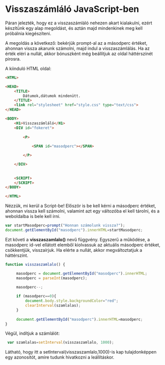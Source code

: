 # Visszaszámláló JavaScript-ben

Páran jelezték, hogy ez a visszaszámláló nehezen akart kialakulni, ezért készítünk egy alap megoldást, és aztán majd mindenkinek meg kell próbálnia kiegészíteni.

A megoldás a következő: bekérjük prompt-al az a másodperc értéket, ahonnan vissza akarunk számolni, majd indul a visszaszámlálás. Ha az érték eléri a nullát, akkor bónuszként még beállítjuk az oldal háttérszínét pirosra.

A kiinduló HTML oldal:
```HTML
<HTML>

<HEAD>
    <TITLE>
        Dátumok,dátumok mindenütt.
    </TITLE>
    <link rel="stylesheet" href="style.css" type="text/css">
</HEAD>

<BODY>
    <H1>Visszaszámláló</H1>
    <DIV id="fokeret">
        
        <P>
            
            <SPAN id="masodperc"></SPAN>

        </P>

    </DIV>
    
    
    <SCRIPT>
    </SCRIPT>
</BODY>

</HTML>

```

Nézzük, mi kerül a Script-be! 
Először is be kell kérni a másodperc értéket, ahonnan vissza kell számolni, valamint azt egy változóba el kell tárolni, és a weboldalba is bele kell írni.

```js
var startMasodperc=prompt("Honnan számolunk vissza?");
document.getElementById("masodperc").innerHTML=startMasodperc;
```
Ezt követi a **visszaszamlalo()** nevű függvény. Egyszerű a működése, a masodperc id-vel ellátott elemből kiolvassuk az aktuális másodperc értéket, csökkentjük, visszaírjuk. Ha elérte a nullát, akkor megváltoztatjuk a háttérszínt.

```js
function visszaszamlalo() {

     masodperc = document.getElementById("masodperc").innerHTML;
     masodperc = parseInt(masodperc);

     masodperc--;
            
     if (masodperc==0){
         document.body.style.backgroundColor="red";
         clearInterval(szamlalas);
     }
                                   
     document.getElementById("masodperc").innerHTML=masodperc;
}
```
Végül, indítjuk a számlálót:

```js
 var szamlalas=setInterval(visszaszamlalo, 1000);
```
Látható, hogy itt a setInterval(visszaszamlalo,1000)-is kap tulajdonképpen egy azonosítót, amire tudunk hivatkozni a leállításkor.

